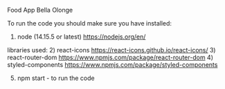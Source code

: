 Food App Bella Olonge

To run the code you should make sure you have installed: 
1) node (14.15.5 or latest) https://nodejs.org/en/

libraries used:
2) react-icons https://react-icons.github.io/react-icons/
3) react-router-dom https://www.npmjs.com/package/react-router-dom
4) styled-components https://www.npmjs.com/package/styled-components

5) npm start - to run the code
